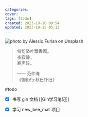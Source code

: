```yaml
---
categories: 
cover:
tags: [todo]
created: 2023-10-10 09:54
updated: 2023-10-15 05:13
---
```



![photo by Alessio Furlan on Unsplash](https://images.unsplash.com/photo-1600240644455-3edc55c375fe?crop=entropy&cs=srgb&fm=jpg&ixid=M3wzNjM5Nzd8MHwxfHJhbmRvbXx8fHx8fHx8fDE2OTY5NDYwNzV8&ixlib=rb-4.0.3&q=85)

> 纷纷坠叶飘香砌。  
> 夜寂静，  
> 寒声碎。  
> 
> —— 范仲淹  
> 《御街行·秋日怀旧》


#todo 
- [x] 书写 gin 文档  [[Gin学习笔记]]
- [x] 学习 new_bee_mall 项目


